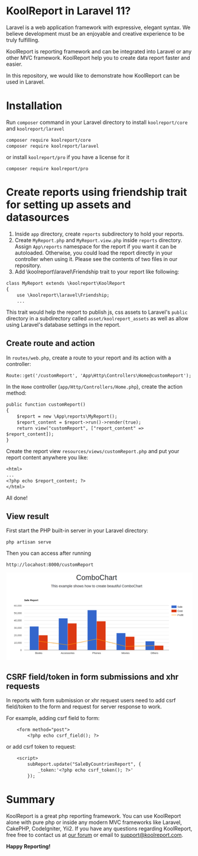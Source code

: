 # KoolReport in Laravel 11?

Laravel is a web application framework with expressive, elegant syntax. We believe development must be an enjoyable and creative experience to be truly fulfilling.

KoolReport is reporting framework and can be integrated into Laravel or any other MVC framework. KoolReport help you to create data report faster and easier.

In this repository, we would like to demonstrate how KoolReport can be used in Laravel.

# Installation

Run `composer` command in your Laravel directory to install `koolreport/core` and `koolreport/laravel`

```
composer require koolreport/core
composer require koolreport/laravel
```
or install `koolreport/pro` if you have a license for it

```
composer require koolreport/pro
```

# Create reports using friendship trait for setting up assets and datasources

1. Inside `app` directory, create `reports` subdirectory to hold your reports.
2. Create `MyReport.php` and `MyReport.view.php` inside `reports` directory. Assign `App\reports` namespace for the report if you want it can be autoloaded. Otherwise, you could load the report directly in your controller when using it. Please see the contents of two files in our repository.
3. Add \koolreport\laravel\Friendship trait to your report like following:

```
class MyReport extends \koolreport\KoolReport
{
    use \koolreport\laravel\Friendship;
    ...
```
This trait would help the report to publish js, css assets to Laravel's `public` directory in a subdirectory called `asset/koolreport_assets` as well as allow using Laravel's database settings in the report.

## Create route and action

In `routes/web.php`, create a route to your report and its action with a controller:

```
Route::get('/customReport', 'App\Http\Controllers\Home@customReport');
```

In the `Home` controller (`app/Http/Controllers/Home.php`), create the action method:

```
public function customReport()
{
    $report = new \App\reports\MyReport();
    $report_content = $report->run()->render(true);
    return view("customReport", ["report_content" => $report_content]);
}
```
Create the report view `resources/views/customReport.php` and put your report content anywhere you like:

```
<html>
...
<?php echo $report_content; ?>
</html>
```

All done!

## View result

First start the PHP built-in server in your Laravel directory:


```
php artisan serve
```
Then you can access after running

```
http://locahost:8000/customReport
```

![combochart](combochart.png)


## CSRF field/token in form submissions and xhr requests

In reports with form submission or xhr request users need to add csrf field/token to the form and request for server response to work.

For example, adding csrf field to form:

```
    <form method="post">
        <?php echo csrf_field(); ?>
```
or add csrf token to request:

```
    <script>
        subReport.update("SaleByCountriesReport", {
            _token:'<?php echo csrf_token(); ?>'
        });
```

# Summary

KoolReport is a great php reporting framework. You can use KoolReport alone with pure php or inside any modern MVC frameworks like Laravel, CakePHP, CodeIgniter, Yii2. If you have any questions regarding KoolReport, free free to contact us at [our forum](https://www.koolreport.com/forum/topics) or email to [support@koolreport.com](mailto:support@koolreport.com).

__Happy Reporting!__